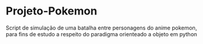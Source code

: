 # Projeto-Pokemon
Script de simulação de uma batalha entre personagens do anime pokemon, para fins de estudo a respeito do paradigma orienteado a objeto em python
